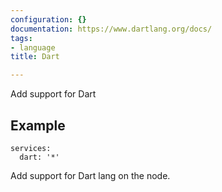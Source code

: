 ```yaml
---
configuration: {}
documentation: https://www.dartlang.org/docs/
tags:
- language
title: Dart

---
```

Add support for Dart

## Example

    services:
      dart: '*'

Add support for Dart lang on the node.